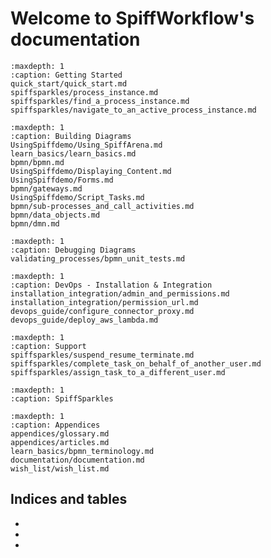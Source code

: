 # Welcome to SpiffWorkflow's documentation

```{toctree}
:maxdepth: 1
:caption: Getting Started
quick_start/quick_start.md
spiffsparkles/process_instance.md
spiffsparkles/find_a_process_instance.md
spiffsparkles/navigate_to_an_active_process_instance.md
```

```{toctree}
:maxdepth: 1
:caption: Building Diagrams
UsingSpiffdemo/Using_SpiffArena.md
learn_basics/learn_basics.md
bpmn/bpmn.md
UsingSpiffdemo/Displaying_Content.md
UsingSpiffdemo/Forms.md
bpmn/gateways.md
UsingSpiffdemo/Script_Tasks.md
bpmn/sub-processes_and_call_activities.md
bpmn/data_objects.md
bpmn/dmn.md
```

```{toctree}
:maxdepth: 1
:caption: Debugging Diagrams
validating_processes/bpmn_unit_tests.md
```

```{toctree}
:maxdepth: 1
:caption: DevOps - Installation & Integration
installation_integration/admin_and_permissions.md
installation_integration/permission_url.md
devops_guide/configure_connector_proxy.md
devops_guide/deploy_aws_lambda.md
```
```{toctree}
:maxdepth: 1
:caption: Support
spiffsparkles/suspend_resume_terminate.md
spiffsparkles/complete_task_on_behalf_of_another_user.md
spiffsparkles/assign_task_to_a_different_user.md
```
```{toctree}
:maxdepth: 1
:caption: SpiffSparkles
```

```{toctree}
:maxdepth: 1
:caption: Appendices
appendices/glossary.md
appendices/articles.md
learn_basics/bpmn_terminology.md
documentation/documentation.md
wish_list/wish_list.md
```

## Indices and tables

* [](genindex)
* [](modindex)
* [](search)
